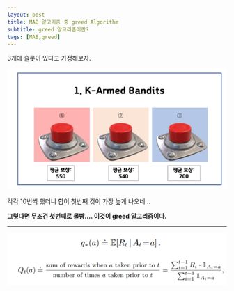 ```yaml
---
layout: post
title: MAB 알고리즘 중 greed Algorithm
subtitle: greed 알고리즘이란?
tags: [MAB,greed]
---
```


3개에 슬롯이 있다고 가정해보자. 

![3개의 슬롯](/assets/img/2021-03-03/k-armed.PNG)

각각 10번씩 했더니 합이 첫번째 것이 가장 높게 나오네...

__그렇다면 무조건 첫번째로 몰빵.... 이것이 greed 알고리즘이다.__

---

![greed 수식](/assets/img/2021-03-03/greed.PNG)
